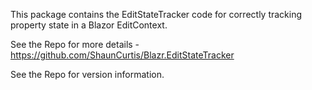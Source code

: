 This package contains the EditStateTracker code for correctly tracking property state in a Blazor EditContext.

See the Repo for more details -  https://github.com/ShaunCurtis/Blazr.EditStateTracker

See the Repo for version information.
